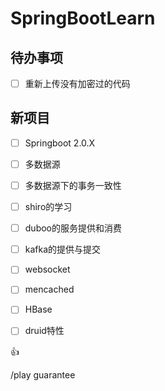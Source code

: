 # SpringBootLearn
## 待办事项
- [ ] 重新上传没有加密过的代码

## 新项目
- [ ] Springboot 2.0.X
- [ ] 多数据源
- [ ] 多数据源下的事务一致性
- [ ] shiro的学习
- [ ] duboo的服务提供和消费
- [ ] kafka的提供与提交
- [ ] websocket
- [ ] mencached
- [ ] HBase
- [ ] druid特性


:+1:

/play guarantee
